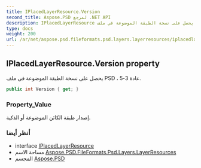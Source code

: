 ```yaml
---
title: IPlacedLayerResource.Version
second_title: Aspose.PSD لمرجع .NET API
description: IPlacedLayerResource ملكية. يحصل على نسخة الطبقة الموضوعة في ملف PSD  عادة 35.
type: docs
weight: 200
url: /ar/net/aspose.psd.fileformats.psd.layers.layerresources/iplacedlayerresource/version/
---
```

## IPlacedLayerResource.Version property

يحصل على نسخة الطبقة الموضوعة في ملف PSD ، عادة 3-5.

```csharp
public int Version { get; }
```

### Property_Value

إصدار طبقة الكائن الموضوعة أو الذكية.

### أنظر أيضا

* interface [IPlacedLayerResource](../)
* مساحة الاسم [Aspose.PSD.FileFormats.Psd.Layers.LayerResources](../../iplacedlayerresource/)
* المجسم [Aspose.PSD](../../../)


